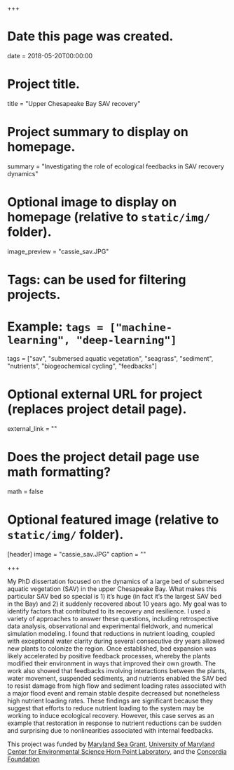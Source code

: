 +++
# Date this page was created.
date = 2018-05-20T00:00:00

# Project title.
title = "Upper Chesapeake Bay SAV recovery"

# Project summary to display on homepage.
summary = "Investigating the role of ecological feedbacks in SAV recovery dynamics"

# Optional image to display on homepage (relative to `static/img/` folder).
image_preview = "cassie_sav.JPG"

# Tags: can be used for filtering projects.
# Example: `tags = ["machine-learning", "deep-learning"]`
tags = ["sav", "submersed aquatic vegetation", "seagrass", "sediment", "nutrients", "biogeochemical cycling", "feedbacks"]

# Optional external URL for project (replaces project detail page).
external_link = ""

# Does the project detail page use math formatting?
math = false

# Optional featured image (relative to `static/img/` folder).
[header]
image = "cassie_sav.JPG"
caption = ""

+++

My PhD dissertation focused on the dynamics of a large bed of submersed aquatic vegetation (SAV) in the upper Chesapeake Bay. What makes this particular SAV bed so special is 1) it’s huge (in fact it’s the largest SAV bed in the Bay) and 2) it suddenly recovered about 10 years ago. My goal was to identify factors that contributed to its recovery and resilience. I used a variety of approaches to answer these questions, including retrospective data analysis, observational and experimental fieldwork, and numerical simulation modeling. I found that reductions in nutrient loading, coupled with exceptional water clarity during several consecutive dry years allowed new plants to colonize the region. Once established, bed expansion was likely accelerated by positive feedback processes, whereby the plants modified their environment in ways that improved their own growth. The work also showed that feedbacks involving interactions between the plants, water movement, suspended sediments, and nutrients enabled the SAV bed to resist damage from high flow and sediment loading rates associated with a major flood event and remain stable despite decreased but nonetheless high nutrient loading rates. These findings are significant because they suggest that efforts to reduce nutrient loading to the system may be working to induce ecological recovery. However, this case serves as an example that restoration in response to nutrient reductions can be sudden and surprising due to nonlinearities associated with internal feedbacks.

This project was funded by [Maryland Sea Grant](http://www.mdsg.umd.edu/), [University of Maryland Center for Environmental Science Horn Point Laboratory](https://www.umces.edu/hpl), and the [Concordia Foundation](http://www.concordiafoundation.com/)

